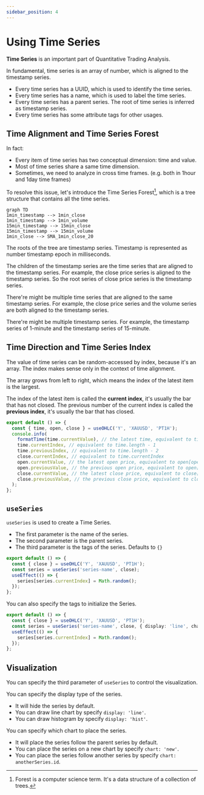 ```yaml
---
sidebar_position: 4
---
```


# Using Time Series

**Time Series** is an important part of Quantitative Trading Analysis.

In fundamental, time series is an array of number, which is aligned to the timestamp series.

- Every time series has a UUID, which is used to identify the time series.
- Every time series has a name, which is used to label the time series.
- Every time series has a parent series. The root of time series is inferred as timestamp series.
- Every time series has some attribute tags for other usages.

## Time Alignment and Time Series Forest

In fact:

- Every item of time series has two conceptual dimension: time and value.
- Most of time series share a same time dimension.
- Sometimes, we need to analyze in cross time frames. (e.g. both in 1hour and 1day time frames)

To resolve this issue, let's introduce the Time Series Forest[^1], which is a tree structure that contains all the time series.

[^1]: Forest is a computer science term. It's a data structure of a collection of trees.

```mermaid
graph TD
1min_timestamp --> 1min_close
1min_timestamp --> 1min_volume
15min_timestamp --> 15min_close
15min_timestamp --> 15min_volume
1min_close --> SMA_1min_close_20
```

The roots of the tree are timestamp series. Timestamp is represented as number timestamp epoch in milliseconds.

The children of the timestamp series are the time series that are aligned to the timestamp series.
For example, the close price series is aligned to the timestamp series. So the root series of close price series is the timestamp series.

There're might be multiple time series that are aligned to the same timestamp series. For example, the close price series and the volume series are both aligned to the timestamp series.

There're might be multiple timestamp series. For example, the timestamp series of 1-minute and the timestamp series of 15-minute.

## Time Direction and Time Series Index

The value of time series can be random-accessed by index, because it's an array. The index makes sense only in the context of time alignment.

The array grows from left to right, which means the index of the latest item is the largest.

The index of the latest item is called the **current index**, it's usually the bar that has not closed.
The previous number of the current index is called the **previous index**, it's usually the bar that has closed.

```ts
export default () => {
  const { time, open, close } = useOHLC('Y', 'XAUUSD', 'PT1H');
  console.info(
    formatTime(time.currentValue), // the latest time, equivalent to time[time.length - 1]
    time.currentIndex, // equivalent to time.length - 1
    time.previousIndex, // equivalent to time.length - 2
    close.currentIndex, // equivalent to time.currentIndex
    open.currentValue, // the latest open price, equivalent to open[open.currentIndex]
    open.previousValue, // the previous open price, equivalent to open[previousIndex]
    close.currentValue, // the latest close price, equivalent to close[currentIndex]
    close.previousValue, // the previous close price, equivalent to close[previousIndex]
  );
};
```

## `useSeries`

`useSeries` is used to create a Time Series.

- The first parameter is the name of the series.
- The second parameter is the parent series.
- The third parameter is the tags of the series. Defaults to `{}`

```ts
export default () => {
  const { close } = useOHLC('Y', 'XAUUSD', 'PT1H');
  const series = useSeries('series-name', close);
  useEffect(() => {
    series[series.currentIndex] = Math.random();
  });
};
```

You can also specify the tags to initialize the Series.

```ts
export default () => {
  const { close } = useOHLC('Y', 'XAUUSD', 'PT1H');
  const series = useSeries('series-name', close, { display: 'line', chart: 'new' });
  useEffect(() => {
    series[series.currentIndex] = Math.random();
  });
};
```

## Visualization

You can specify the third parameter of `useSeries` to control the visualization.

You can specify the display type of the series.

- It will hide the series by default.
- You can draw line chart by specify `display: 'line'`.
- You can draw histogram by specify `display: 'hist'`.

You can specify which chart to place the series.

- It will place the series follow the parent series by default.
- You can place the series on a new chart by specify `chart: 'new'`.
- You can place the series follow another series by specify `chart: anotherSeries.id`.
